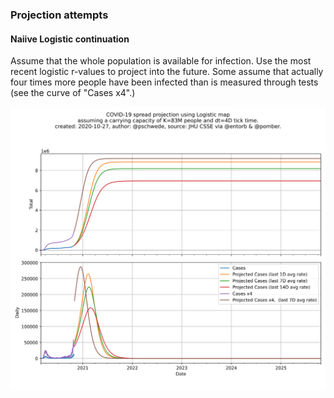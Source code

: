 ### Projection attempts

#### Naiive Logistic continuation

Assume that the whole population is available for infection. Use the most recent logistic r-values to project into the future.
Some assume that actually four times more people have been infected than is measured through tests (see the curve of "Cases x4".)

![Projection char](img/projection.svg)
